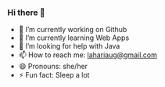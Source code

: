 ### Hi there 👋

- 🔭 I’m currently working on Github
- 🌱 I’m currently learning Web Apps
- 🤔 I’m looking for help with Java
- 📫 How to reach me: lahariaug@gmail.com
- 😄 Pronouns: she/her
- ⚡ Fun fact: Sleep a lot
